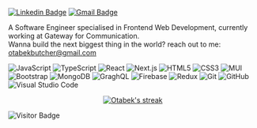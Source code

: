 
[![Linkedin Badge](https://img.shields.io/badge/-otabek-blue?style=flat-square&logo=Linkedin&logoColor=white&link=https://www.linkedin.com/in/otabek-rizakulov/)](https://www.linkedin.com/in/otabek-rizakulov/)
[![Gmail Badge](https://img.shields.io/badge/-otabek@gmail.com-c14438?style=flat-square&logo=Gmail&logoColor=white&link=mailto:otabekbutcher@gmail.com)](mailto:otabekbutcher@gmail.com)
<!-- [![Instagram Badge](https://img.shields.io/badge/-otabek-purple?style=flat-square&logo=instagram&logoColor=white&link=https://instagram.com/otabek/)](https://instagram.com/otabek) -->
<!-- [![Twitter Badge](https://img.shields.io/badge/-@otabek-00acee?style=flat-square&labelColor=00acee&logo=Twitter&logoColor=fff&link=https://twitter.com/@otabek/)](https://twitter.com/@otabek) -->

A Software Engineer specialised in Frontend Web Development, currently working at Gateway for Communication.<br/>
Wanna build the next biggest thing in the world? reach out to me: otabekbutcher@gmail.com

![JavaScript](https://img.shields.io/badge/-JavaScript-F7DF1E?style=flat-square&logo=javascript&logoColor=black)
![TypeScript](https://img.shields.io/badge/-TypeScript-007ACC?style=flat-square&logo=typescript&logoColor=white)
![React](https://img.shields.io/badge/-React-0E1117?style=flat-square&logo=react&logoColor=61DAFB)
![Next.js](https://img.shields.io/badge/-Next.js-000000?style=flat-square&logo=Next.js&logoColor=white)
![HTML5](https://img.shields.io/badge/-HTML5-E34F26?style=flat-square&logo=html5&logoColor=white)
![CSS3](https://img.shields.io/badge/-CSS3-1572B6?style=flat-square&logo=css3&logoColor=white)
![MUI](https://img.shields.io/badge/-MUI-007FFF?style=flat-square&logo=MUI&logoColor=white)
![Bootstrap](https://img.shields.io/badge/-Bootstrap-563D7C?style=flat-square&logo=bootstrap&logoColor=white)
![MongoDB](https://img.shields.io/badge/-MongoDB-47A248?style=flat-square&logo=mongodb&logoColor=white)
![GraghQL](https://img.shields.io/badge/-GraphQL-E10098?style=flat-square&logo=graphql&logoColor=white)
![Firebase](https://img.shields.io/badge/-Firebase-FF8A65?style=flat-square&logo=Firebase&logoColor=white)
![Redux](https://img.shields.io/badge/-Redux-593d88?style=flat-square&logo=Redux&logoColor=white)
![Git](https://img.shields.io/badge/-Git-F05032?style=flat-square&logo=git&logoColor=white)
![GitHub](https://img.shields.io/badge/-GitHub-181717?style=flat-square&logo=github&logoColor=white)
![Visual Studio Code](https://img.shields.io/badge/-VSCode-007ACC?style=flat-square&logo=visualstudiocode&logoColor=white)

<div align="center" >
  <a href="https://github.com/DenverCoder1/github-readme-streak-stats">
    <img title="🔥 Get streak stats for your profile at git.io/streak-stats" alt="Otabek's streak" src="https://github-readme-streak-stats.herokuapp.com/?user=othmanosx&theme=monokai-metallian&hide_border=true"/>
  </a>
</div>

![Visitor Badge](https://visitor-badge.laobi.icu/badge?page_id=u1810291.u1810291)
